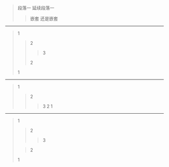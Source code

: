 > 段落一
> 延续段落一
>> 嵌套
> 还是嵌套
---
> 1
>> 2
>>> 3
>>
>> 2
>
> 1
---
> 1
>> 2
>>> 3
>> 2
> 1
---
> 1
>> 2
>>> 3
>
>> 2
>
> 1